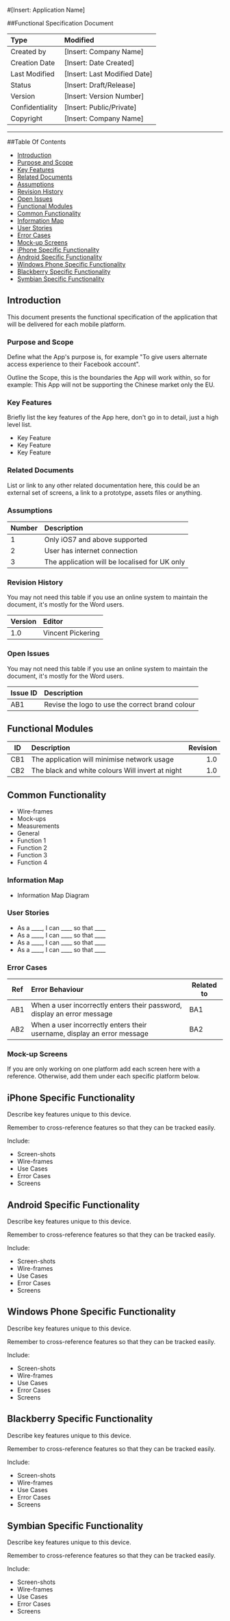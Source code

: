 #[Insert: Application Name]

##Functional Specification Document

| Type              | Modified                      |
|:------------------|:------------------------------|
| Created by        | [Insert: Company Name]        |
| Creation Date     | [Insert: Date Created]        |
| Last Modified     | [Insert: Last Modified Date]  |
| Status            | [Insert: Draft/Release]       |
| Version           | [Insert: Version Number]      |
| Confidentiality   | [Insert: Public/Private]      |
| Copyright         | [Insert: Company Name]        |

---

##Table Of Contents

-  [Introduction](#intro)
-  [Purpose and Scope](#purpose)
-  [Key Features](#keyfeatures)
-  [Related Documents](#relateddocs)
-  [Assumptions](#assumptions)
-  [Revision History](#revisionhistory)
-  [Open Issues](#openissues)
-  [Functional Modules](#functionalmodules)
-  [Common Functionality](#commonfunctionality)
-  [Information Map](#infomap)
-  [User Stories](#userstories)
-  [Error Cases](#errorcases)
-  [Mock-up Screens](#mocks)
-  [iPhone Specific Functionality](#iphone)
-  [Android Specific Functionality](#android)
-  [Windows Phone Specific Functionality](#windows)
-  [Blackberry Specific Functionality](#blackberry)
-  [Symbian Specific Functionality](#symbian)

## <a name="intro"></a>Introduction

This document presents the functional specification of the application that will be delivered for each mobile platform.

### <a name="purpose"></a>Purpose and Scope

Define what the App's purpose is, for example "To give users alternate access experience to their Facebook account".

Outline the Scope, this is the boundaries the App will work within, so for example: This App will not be supporting the Chinese market only the EU.

### <a name="keyfeatures"></a>Key Features

Briefly list the key features of the App here, don't go in to detail, just a high level list.

-  Key Feature 
-  Key Feature 
-  Key Feature 

### <a name="relateddocs"></a>Related Documents

List or link to any other related documentation here, this could be an external set of screens, a link to a prototype, assets files or anything.

### <a name="assumptions"></a>Assumptions

| Number | Description                                          |
| -------|:-----------------------------------------------------|
| 1      | Only iOS7 and above supported                        |
| 2      | User has internet connection                         |
| 3      | The application will be localised for UK only        |


### <a name="revisionhistory"></a>Revision History

You may not need this table if you use an online system to maintain the document, it's mostly for the Word users.

| Version  | Editor                                               |
| ---------|:-----------------------------------------------------|
| 1.0      | Vincent Pickering                                    |


### <a name="openissues"></a>Open Issues

You may not need this table if you use an online system to maintain the document, it's mostly for the Word users.

| Issue ID  | Description                                          |
| ----------|:-----------------------------------------------------|
| AB1       | Revise the logo to use the correct brand colour      |

## <a name="functionalmodules"></a>Functional Modules

| ID     | Description                                       | Revision  |
| -------|:--------------------------------------------------| ---------:|
| CB1    | The application will minimise network usage       | 1.0       |
| CB2    | The black and white colours Will invert at night  | 1.0       |


## <a name="commonfunctionality"></a>Common Functionality

-  Wire-frames
-  Mock-ups
-  Measurements
-  General
-  Function 1
-  Function 2
-  Function 3
-  Function 4

### <a name="infomap"></a>Information Map

- Information Map Diagram

### <a name="userstories"></a>User Stories

-  As a ____, I can ____ so that ____
-  As a ____, I can ____ so that ____
-  As a ____, I can ____ so that ____
-  As a ____, I can ____ so that ____

### <a name="errorcases"></a>Error Cases

| Ref       | Error Behaviour                                                             | Related to |
| ----------|:----------------------------------------------------------------------------| -----------|
| AB1       | When a user incorrectly enters their password, display an error message     | BA1        |
| AB2       | When a user incorrectly enters their username, display an error message     | BA2        |

### <a name="mocks"></a>Mock-up Screens

If you are only working on one platform add each screen here with a reference. Otherwise, add them under each specific platform below.

## <a name="iphone"></a>iPhone Specific Functionality

Describe key features unique to this device.

Remember to cross-reference features so that they can be tracked easily.

Include:

-  Screen-shots 
-  Wire-frames
-  Use Cases
-  Error Cases 
-  Screens

## <a name="android"></a>Android Specific Functionality

Describe key features unique to this device.

Remember to cross-reference features so that they can be tracked easily.

Include:

-  Screen-shots 
-  Wire-frames
-  Use Cases
-  Error Cases 
-  Screens

## <a name="windows"></a>Windows Phone Specific Functionality

Describe key features unique to this device.

Remember to cross-reference features so that they can be tracked easily.

Include:

-  Screen-shots 
-  Wire-frames
-  Use Cases
-  Error Cases 
-  Screens

## <a name="blackberry"></a>Blackberry Specific Functionality

Describe key features unique to this device.

Remember to cross-reference features so that they can be tracked easily.

Include:

-  Screen-shots 
-  Wire-frames
-  Use Cases
-  Error Cases 
-  Screens

## <a name="symbian"></a>Symbian Specific Functionality

Describe key features unique to this device.

Remember to cross-reference features so that they can be tracked easily.

Include:

-  Screen-shots 
-  Wire-frames
-  Use Cases
-  Error Cases 
-  Screens
